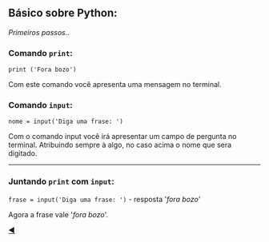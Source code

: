 
## Básico sobre Python:
*Primeiros passos..*

### Comando `print`:
`print ('Fora bozo')`

Com este comando você apresenta uma mensagem no terminal.


### Comando `input`:
`nome = input('Diga uma frase: ')`

Com o comando input você irá apresentar um campo de pergunta no terminal. Atribuindo sempre à algo, no caso acima o nome que sera digitado.


---

### Juntando `print` com `input`:
`frase = input('Diga uma frase: ')` - resposta '*fora bozo*'

Agora a frase vale '*fora bozo*'.

[:arrow_backward:](https://github.com/duartecgustavo/Python-Progress/blob/master/mundos/mundo%201/mundo1.md)
